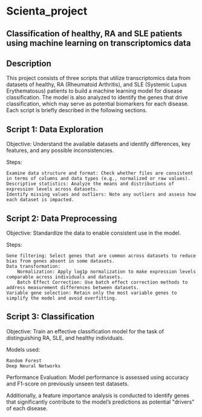 # Scienta_project

## Classification of healthy, RA and SLE patients using machine learning on transcriptomics data

## Description

This project consists of three scripts that utilize transcriptomics data from datasets of healthy, RA (Rheumatoid Arthritis), and SLE (Systemic Lupus Erythematosus) patients to build a machine learning model for disease classification. The model is also analyzed to identify the genes that drive classification, which may serve as potential biomarkers for each disease. Each script is briefly described in the following sections.

## Script 1: Data Exploration

Objective: Understand the available datasets and identify differences, key features, and any possible inconsistencies.

Steps:

    Examine data structure and format: Check whether files are consistent in terms of columns and data types (e.g., normalized or raw values).
    Descriptive statistics: Analyze the means and distributions of expression levels across datasets.
    Identify missing values and outliers: Note any outliers and assess how each dataset is impacted.

## Script 2: Data Preprocessing

Objective: Standardize the data to enable consistent use in the model.

Steps:

    Gene filtering: Select genes that are common across datasets to reduce bias from genes absent in some datasets.
    Data transformation:
        Normalization: Apply log1p normalization to make expression levels comparable across individuals and datasets.
        Batch Effect Correction: Use batch effect correction methods to address measurement differences between datasets.
    Variable gene selection: Retain only the most variable genes to simplify the model and avoid overfitting.

## Script 3: Classification

Objective: Train an effective classification model for the task of distinguishing RA, SLE, and healthy individuals.

Models used:

    Random Forest
    Deep Neural Networks

Performance Evaluation: Model performance is assessed using accuracy and F1-score on previously unseen test datasets.

Additionally, a feature importance analysis is conducted to identify genes that significantly contribute to the model’s predictions as potential "drivers" of each disease.


